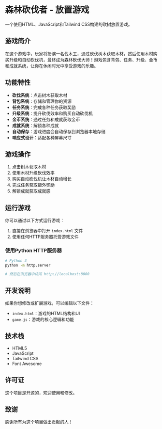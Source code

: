 # 森林砍伐者 - 放置游戏

一个使用HTML、JavaScript和Tailwind CSS构建的砍树放置游戏。

## 游戏简介

在这个游戏中，玩家将扮演一名伐木工，通过砍伐树木获取木材，然后使用木材购买升级和自动砍伐机，最终成为森林砍伐大师！游戏包含背包、任务、升级、金币和成就系统，让你在休闲时光中享受游戏的乐趣。

## 功能特性

- **砍伐系统**：点击树木获取木材
- **背包系统**：存储和管理你的资源
- **任务系统**：完成各种任务获取奖励
- **升级系统**：提升砍伐效率和购买自动砍伐机
- **金币系统**：通过任务和成就获取金币
- **成就系统**：解锁各种成就
- **自动保存**：游戏进度会自动保存到浏览器本地存储
- **响应式设计**：适配各种屏幕尺寸

## 游戏操作

1. 点击树木获取木材
2. 使用木材升级砍伐效率
3. 购买自动砍伐机让木材自动增长
4. 完成任务获取额外奖励
5. 解锁成就获取成就感

## 运行游戏

你可以通过以下方式运行游戏：

1. 直接在浏览器中打开 `index.html` 文件
2. 使用任何HTTP服务器托管游戏文件

### 使用Python HTTP服务器

```bash
# Python 3
python -m http.server

# 然后在浏览器中访问 http://localhost:8000
```

## 开发说明

如果你想修改或扩展游戏，可以编辑以下文件：

- `index.html`：游戏的HTML结构和UI
- `game.js`：游戏的核心逻辑和功能

## 技术栈

- HTML5
- JavaScript
- Tailwind CSS
- Font Awesome

## 许可证

这个项目是开源的，欢迎使用和修改。

## 致谢

感谢所有为这个项目做出贡献的人！
